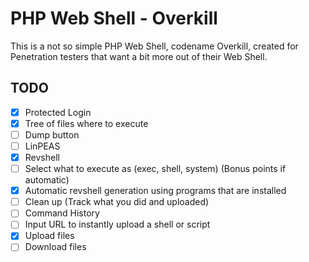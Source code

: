 # PHP Web Shell - Overkill
This is a not so simple PHP Web Shell, codename Overkill, created for Penetration testers that want a bit more out of their Web Shell.  

## TODO
- [x] Protected Login
- [x] Tree of files where to execute
- [ ] Dump button
- [ ] LinPEAS
- [x] Revshell
- [ ] Select what to execute as (exec, shell, system) (Bonus points if automatic)
- [x] Automatic revshell generation using programs that are installed
- [ ] Clean up (Track what you did and uploaded)
- [ ] Command History
- [ ] Input URL to instantly upload a shell or script
- [x] Upload files
- [ ] Download files